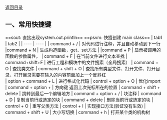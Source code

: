 [返回目录](./1.%20java学习目录.md)
## 一、常用快捷键

==sout: 直接出现system.out.println==
==psvm: 快捷创建 main class==
| tab1 | tab2 |
| ---- | ---- |
| command + /   | 对代码进行注释，并且自动移动到下一行
|command + N | 生成构造函数，get、set方法 |
|command + P    |      显示被调用的函数的参数属性。
| command + F     |     在当前文件进行文本查找
| command+shift+F |     进行工程和模块中的文件搜索（全局搜索）
| command + O     |     查找类文件
| command + shift + O | 查找所有类型文件、打开文件、打开目录，打开目录需要在输入的内容前面加上一个反斜杠   
| option + command + L   |      进行格式化代码
| control + option + O    |     优化import
| command + option +       |    方向键 返回上次光标所在的位置
| command + shift + delete  |   跳转到最后一个编辑地方
|  command + option + /   |     块注释
|  command + D          |       复制当前行或选定的块
|  command + delete      |      删除当前行或选定的块
|  control + O        |         重写父类方法
|  control + I       |          实现接口方法(验证没有生效)
| command + shift + U  |       大小写切换
| command + h         |        打开某个类的机构树
